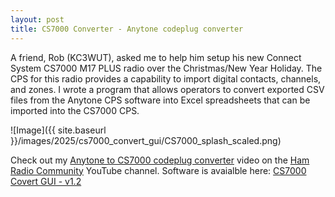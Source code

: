 ```yaml
---
layout: post
title: CS7000 Converter - Anytone codeplug converter
---
```


A friend, Rob (KC3WUT), asked me to help him setup his new Connect System CS7000 M17 PLUS radio over the Christmas/New Year Holiday.  The CPS for this radio provides a capability to import digital contacts, channels, and zones.  I wrote a program that allows operators to convert exported CSV files from the Anytone CPS software into Excel spreadsheets that can be imported into the CS7000 CPS.

![Image]({{ site.baseurl }}/images/2025/cs7000_convert_gui/CS7000_splash_scaled.png)

Check out my [Anytone to CS7000 codeplug converter](https://www.youtube.com/watch?v=ZhSXUYIStsg&ab_channel=HamRadioCommunity) video on the [Ham Radio Community](http://www.youtube.com/@K3JSJ) YouTube channel.  Software is avaialble here: [CS7000 Covert GUI - v1.2](https://github.com/VikingNation/CS7000_convert_gui/releases/tag/v1.2) 
